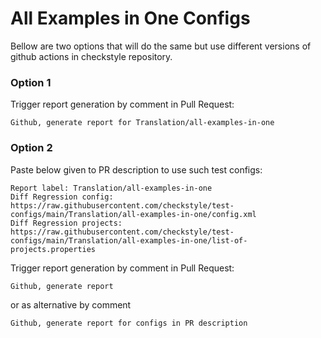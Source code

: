# All Examples in One Configs

Bellow are two options that will do the same but use different versions
of github actions in checkstyle repository.


### Option 1
Trigger report generation by comment in Pull Request:
```
Github, generate report for Translation/all-examples-in-one
```

### Option 2

Paste below given to PR description to use such test configs:
```
Report label: Translation/all-examples-in-one
Diff Regression config: https://raw.githubusercontent.com/checkstyle/test-configs/main/Translation/all-examples-in-one/config.xml
Diff Regression projects: https://raw.githubusercontent.com/checkstyle/test-configs/main/Translation/all-examples-in-one/list-of-projects.properties
```

Trigger report generation by comment in Pull Request:
```
Github, generate report
```
or as alternative by comment
```
Github, generate report for configs in PR description
```
